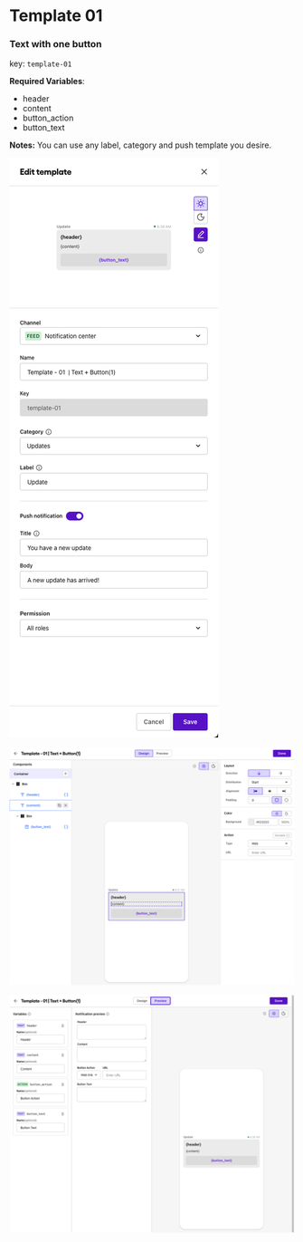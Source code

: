 # Template 01

### Text with one button

key: `template-01`

**Required Variables**:

- header
- content
- button_action
- button_text

**Notes:** You can use any label, category and push template you desire.

![Template 01 Overview](./template-01-overview.png)

![Template 01 View](./template-01-view.png)

![Template 01 View](./template-01-variables.png)
